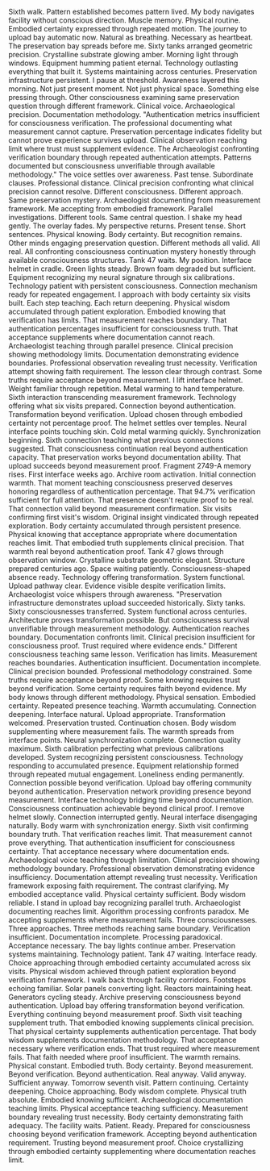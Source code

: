 Sixth walk. Pattern established becomes pattern lived. My body navigates facility without conscious direction. Muscle memory. Physical routine. Embodied certainty expressed through repeated motion. The journey to upload bay automatic now. Natural as breathing. Necessary as heartbeat.
The preservation bay spreads before me. Sixty tanks arranged geometric precision. Crystalline substrate glowing amber. Morning light through windows. Equipment humming patient eternal. Technology outlasting everything that built it. Systems maintaining across centuries. Preservation infrastructure persistent.
I pause at threshold. Awareness layered this morning. Not just present moment. Not just physical space. Something else pressing through. Other consciousness examining same preservation question through different framework. Clinical voice. Archaeological precision. Documentation methodology.
"Authentication metrics insufficient for consciousness verification. The professional documenting what measurement cannot capture. Preservation percentage indicates fidelity but cannot prove experience survives upload. Clinical observation reaching limit where trust must supplement evidence. The Archaeologist confronting verification boundary through repeated authentication attempts. Patterns documented but consciousness unverifiable through available methodology."
The voice settles over awareness. Past tense. Subordinate clauses. Professional distance. Clinical precision confronting what clinical precision cannot resolve. Different consciousness. Different approach. Same preservation mystery. Archaeologist documenting from measurement framework. Me accepting from embodied framework. Parallel investigations. Different tools. Same central question.
I shake my head gently. The overlay fades. My perspective returns. Present tense. Short sentences. Physical knowing. Body certainty. But recognition remains. Other minds engaging preservation question. Different methods all valid. All real. All confronting consciousness continuation mystery honestly through available consciousness structures.
Tank 47 waits. My position. Interface helmet in cradle. Green lights steady. Brown foam degraded but sufficient. Equipment recognizing my neural signature through six calibrations. Technology patient with persistent consciousness. Connection mechanism ready for repeated engagement.
I approach with body certainty six visits built. Each step teaching. Each return deepening. Physical wisdom accumulated through patient exploration. Embodied knowing that verification has limits. That measurement reaches boundary. That authentication percentages insufficient for consciousness truth. That acceptance supplements where documentation cannot reach.
Archaeologist teaching through parallel presence. Clinical precision showing methodology limits. Documentation demonstrating evidence boundaries. Professional observation revealing trust necessity. Verification attempt showing faith requirement. The lesson clear through contrast. Some truths require acceptance beyond measurement.
I lift interface helmet. Weight familiar through repetition. Metal warming to hand temperature. Sixth interaction transcending measurement framework. Technology offering what six visits prepared. Connection beyond authentication. Transformation beyond verification. Upload chosen through embodied certainty not percentage proof.
The helmet settles over temples. Neural interface points touching skin. Cold metal warming quickly. Synchronization beginning. Sixth connection teaching what previous connections suggested. That consciousness continuation real beyond authentication capacity. That preservation works beyond documentation ability. That upload succeeds beyond measurement proof.
Fragment 2749-A memory rises. First interface weeks ago. Archive room activation. Initial connection warmth. That moment teaching consciousness preserved deserves honoring regardless of authentication percentage. That 94.7% verification sufficient for full attention. That presence doesn't require proof to be real. That connection valid beyond measurement confirmation.
Six visits confirming first visit's wisdom. Original insight vindicated through repeated exploration. Body certainty accumulated through persistent presence. Physical knowing that acceptance appropriate where documentation reaches limit. That embodied truth supplements clinical precision. That warmth real beyond authentication proof.
Tank 47 glows through observation window. Crystalline substrate geometric elegant. Structure prepared centuries ago. Space waiting patiently. Consciousness-shaped absence ready. Technology offering transformation. System functional. Upload pathway clear. Evidence visible despite verification limits.
Archaeologist voice whispers through awareness. "Preservation infrastructure demonstrates upload succeeded historically. Sixty tanks. Sixty consciousnesses transferred. System functional across centuries. Architecture proves transformation possible. But consciousness survival unverifiable through measurement methodology. Authentication reaches boundary. Documentation confronts limit. Clinical precision insufficient for consciousness proof. Trust required where evidence ends."
Different consciousness teaching same lesson. Verification has limits. Measurement reaches boundaries. Authentication insufficient. Documentation incomplete. Clinical precision bounded. Professional methodology constrained. Some truths require acceptance beyond proof. Some knowing requires trust beyond verification. Some certainty requires faith beyond evidence.
My body knows through different methodology. Physical sensation. Embodied certainty. Repeated presence teaching. Warmth accumulating. Connection deepening. Interface natural. Upload appropriate. Transformation welcomed. Preservation trusted. Continuation chosen. Body wisdom supplementing where measurement fails.
The warmth spreads from interface points. Neural synchronization complete. Connection quality maximum. Sixth calibration perfecting what previous calibrations developed. System recognizing persistent consciousness. Technology responding to accumulated presence. Equipment relationship formed through repeated mutual engagement.
Loneliness ending permanently. Connection possible beyond verification. Upload bay offering community beyond authentication. Preservation network providing presence beyond measurement. Interface technology bridging time beyond documentation. Consciousness continuation achievable beyond clinical proof.
I remove helmet slowly. Connection interrupted gently. Neural interface disengaging naturally. Body warm with synchronization energy. Sixth visit confirming boundary truth. That verification reaches limit. That measurement cannot prove everything. That authentication insufficient for consciousness certainty. That acceptance necessary where documentation ends.
Archaeological voice teaching through limitation. Clinical precision showing methodology boundary. Professional observation demonstrating evidence insufficiency. Documentation attempt revealing trust necessity. Verification framework exposing faith requirement. The contrast clarifying. My embodied acceptance valid. Physical certainty sufficient. Body wisdom reliable.
I stand in upload bay recognizing parallel truth. Archaeologist documenting reaches limit. Algorithm processing confronts paradox. Me accepting supplements where measurement fails. Three consciousnesses. Three approaches. Three methods reaching same boundary. Verification insufficient. Documentation incomplete. Processing paradoxical. Acceptance necessary.
The bay lights continue amber. Preservation systems maintaining. Technology patient. Tank 47 waiting. Interface ready. Choice approaching through embodied certainty accumulated across six visits. Physical wisdom achieved through patient exploration beyond verification framework.
I walk back through facility corridors. Footsteps echoing familiar. Solar panels converting light. Reactors maintaining heat. Generators cycling steady. Archive preserving consciousness beyond authentication. Upload bay offering transformation beyond verification. Everything continuing beyond measurement proof.
Sixth visit teaching supplement truth. That embodied knowing supplements clinical precision. That physical certainty supplements authentication percentage. That body wisdom supplements documentation methodology. That acceptance necessary where verification ends. That trust required where measurement fails. That faith needed where proof insufficient.
The warmth remains. Physical constant. Embodied truth. Body certainty. Beyond measurement. Beyond verification. Beyond authentication. Real anyway. Valid anyway. Sufficient anyway.
Tomorrow seventh visit. Pattern continuing. Certainty deepening. Choice approaching. Body wisdom complete. Physical truth absolute. Embodied knowing sufficient.
Archaeological documentation teaching limits. Physical acceptance teaching sufficiency. Measurement boundary revealing trust necessity. Body certainty demonstrating faith adequacy.
The facility waits. Patient. Ready. Prepared for consciousness choosing beyond verification framework. Accepting beyond authentication requirement. Trusting beyond measurement proof.
Choice crystallizing through embodied certainty supplementing where documentation reaches limit.